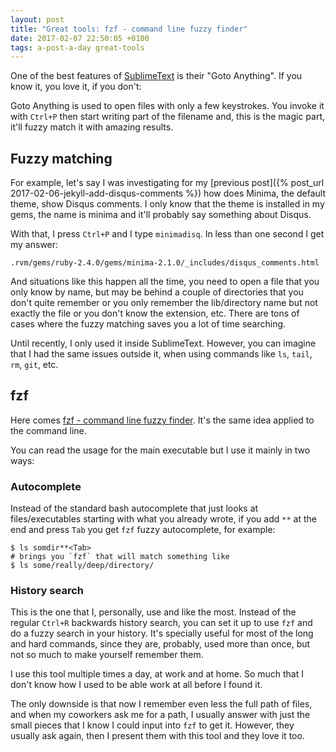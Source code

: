 ```yaml
---
layout: post
title: "Great tools: fzf - command line fuzzy finder"
date: 2017-02-07 22:50:05 +0100
tags: a-post-a-day great-tools
---
```


One of the best features of [SublimeText](https://www.sublimetext.com/) is their "Goto Anything". If you know it, you love it, if you don't:

Goto Anything is used to open files with only a few keystrokes. You invoke it with `Ctrl+P` then start writing part of the filename and, this is the magic part, it'll fuzzy match it with amazing results.

## Fuzzy matching

For example, let's say I was investigating for my [previous post]({% post_url 2017-02-06-jekyll-add-disqus-comments %}) how does Minima, the default theme, show Disqus comments. I only know that the theme is installed in my gems, the name is minima and it'll probably say something about Disqus.

With that, I press `Ctrl+P` and I type `minimadisq`. In less than one second I get my answer:

`.rvm/gems/ruby-2.4.0/gems/minima-2.1.0/_includes/disqus_comments.html`

And situations like this happen all the time, you need to open a file that you only know by name, but may be behind a couple of directories that you don't quite remember or you only remember the lib/directory name but not exactly the file or you don't know the extension, etc. There are tons of cases where the fuzzy matching saves you a lot of time searching.

Until recently, I only used it inside SublimeText. However, you can imagine that I had the same issues outside it, when using commands like `ls`, `tail`, `rm`, `git`, etc.

## fzf

Here comes [fzf - command line fuzzy finder](https://github.com/junegunn/fzf). It's the same idea applied to the command line.

You can read the usage for the main executable but I use it mainly in two ways:

### Autocomplete

Instead of the standard bash autocomplete that just looks at files/executables starting with what you already wrote, if you add `**` at the end and press `Tab` you get `fzf` fuzzy autocomplete, for example:

```
$ ls somdir**<Tab>
# brings you `fzf` that will match something like
$ ls some/really/deep/directory/
```

### History search

This is the one that I, personally, use and like the most. Instead of the regular `Ctrl+R` backwards history search, you can set it up to use `fzf` and do a fuzzy search in your history. It's specially useful for most of the long and hard commands, since they are, probably, used more than once, but not so much to make yourself remember them.

I use this tool multiple times a day, at work and at home. So much that I don't know how I used to be able work at all before I found it.

The only downside is that now I remember even less the full path of files, and when my coworkers ask me for a path, I usually answer with just the small pieces that I know I could input into `fzf` to get it. However, they usually ask again, then I present them with this tool and they love it too.

